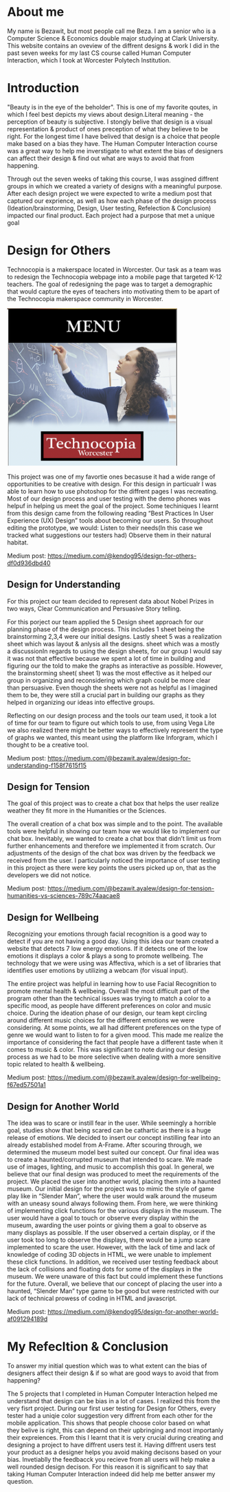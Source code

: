  
 
# About me

My name is Bezawit, but most people call me Beza. I am a senior who is a Computer Science & Economics double major studying at Clark University. This website contains an oveview of the diffrent designs & work I did in the past seven weeks for my last CS course called Human Computer Interaction, which I took at Worcester Polytech Institution. 

# Introduction

"Beauty is in the eye of the beholder". This is one of my favorite qoutes, in which I feel best depicts my views about design.Literal meaning - the perception of beauty is subjective. I stongly belive that design is a visual representation & product of ones preception of what they believe to be right. For the longest time I have belived that design is a choice that people make based on a bias they have. The Human Computer Interaction  course was a great way to help me inverstigate to what extent the bias of designers can affect their design & find out what are ways to avoid that from happening.

Through out the seven weeks of taking this course, I was assgined diffrent groups in which we created a variety of designs with a meaningful purpose. After each design project we were expected to write a medium post that captured our exprience, as well as how each phase of the design process (Ideation/brainstorming, Design, User testing, Refelection & Conclusion) impacted our final product. Each project had a purpose that met a unique goal


# Design for Others

Technocopia is a makerspace located in Worcester. Our task as a team was to redesign the Technocopia webpage into a mobile page that targeted K-12 teachers. The goal of redesigning the page was to target a demographic that would capture the eyes of teachers into motivating them to be apart of the Technocopia makerspace community in Worcester.

![Image](image.png)

This project was one of my favortie ones becasuse it had a wide range of opportunities to be creative with design. For this design in particualr I was able to learn how to use photoshop for the diffrent pages I was recreating. Most of our design process and user testing with the demo phones was helpuf in helping us meet the goal of the project.
Some  techiniques I learnt from this design came from the following reading “Best Practices In User Experience (UX) Design” tools about becoming our users. So throughout editing the prototype, we would: Listen to their needs(In this case we tracked what suggestions our testers had) Observe them in their natural habitat. 

Medium post: https://medium.com/@kendog95/design-for-others-df0d936dbd40


## Design for Understanding

For this project our team decided to represent data about Nobel Prizes in two ways, Clear Communication and Persuasive Story telling.

For this porject our team applied the 5 Design sheet approach for our planning phase of the design process. This includes 1 sheet being the brainstorming 2,3,4 were our initial designs. Lastly sheet 5 was a realization sheet which was layout & anlysis all the designs. sheet which was a mostly a discussionIn regards to using the design sheets, for our group I would say it was not that effective because we spent a lot of time in building and figuring our the told to make the graphs as interactive as possible. However, the brainstorming sheet( sheet 1) was the most effective as it helped our group in organizing and reconsidering which graph could be more clear than persuasive. Even though the sheets were not as helpful as I imagined them to be, they were still a crucial part in building our graphs as they helped in organizing our ideas into effective groups.

Reflecting on our design process and the tools our team used, it took a lot of time for our team to figure out which tools to use, from using Vega Lite we also realized there might be better ways to effectively represent the type of graphs we wanted, this meant using the platform like Inforgram, which I thought to be a creative tool.

Medium post: https://medium.com/@bezawit.ayalew/design-for-understanding-f158f7615f15

## Design for Tension

The goal of this project was to create a chat box that helps the user realize weather they fit more in the Humanities or the Sciences.

The overall creation of a chat box was simple and to the point. The available tools were helpful in showing our team how we would like to implement our chat box. Inevitably, we wanted to create a chat box that didn’t limit us from further enhancements and therefore we implemented it from scratch. Our adjustments of the design of the chat box was driven by the feedback we received from the user. I particularly noticed the importance of user testing in this project as there were key points the users picked up on, that as the developers we did not notice.

Medium post: https://medium.com/@bezawit.ayalew/design-for-tension-humanities-vs-sciences-789c74aacae8

## Design for Wellbeing

Recognizing your emotions through facial recognition is a good way to detect if you are not having a good day. Using this idea our team created a website that detects 7 low energy emotions. If it detects one of the low emotions it displays a color & plays a song to promote wellbeing. The technology that we were using was Affectiva, which is a set of libraries that identifies user emotions by utilizing a webcam (for visual input).

The entire project was helpful in learning how to use Facial Recognition to promote mental health & wellbeing. Overall the most difficult part of the program other than the technical issues was trying to match a color to a specific mood, as people have different preferences on color and music choice. During the ideation phase of our design, our team kept circling around different music choices for the different emotions we were considering. At some points, we all had different preferences on the type of genre we would want to listen to for a given mood. This made me realize the importance of considering the fact that people have a different taste when it comes to music & color. This was significant to note during our design process as we had to be more selective when dealing with a more sensitive topic related to health & wellbeing.

Medium post: https://medium.com/@bezawit.ayalew/design-for-wellbeing-f67ed57501a1

## Design for Another World

The idea was to scare or instill fear in the user. While seemingly a horrible goal, studies show that being scared can be cathartic as there is a huge release of emotions. We decided to insert our concept instilling fear into an already established model from A-Frame. After scouring through, we determined the museum model best suited our concept. Our final idea was to create a haunted/corrupted museum that intended to scare. We made use of images, lighting, and music to accomplish this goal.
In general, we believe that our final design was produced to meet the requirements of the project. We placed the user into another world, placing them into a haunted museum. Our initial design for the project was to mimic the style of game play like in “Slender Man”, where the user would walk around the museum with an uneasy sound always following them. From here, we were thinking of implementing click functions for the various displays in the museum. The user would have a goal to touch or observe every display within the museum, awarding the user points or giving them a goal to observe as many displays as possible. If the user observed a certain display, or if the user took too long to observe the displays, there would be a jump scare implemented to scare the user. However, with the lack of time and lack of knowledge of coding 3D objects in HTML, we were unable to implement these click functions. In addition, we received user testing feedback about the lack of collisions and floating dots for some of the displays in the museum. We were unaware of this fact but could implement these functions for the future. Overall, we believe that our concept of placing the user into a haunted, “Slender Man” type game to be good but were restricted with our lack of technical prowess of coding in HTML and javascript.

Medium post: https://medium.com/@kendog95/design-for-another-world-af091294189d

# My Refecltion & Conclusion 

To answer my initial question which was to what extent can the bias of designers affect their design & if so what are good ways to avoid that from happening?

The 5 projects that I completed in Human Computer Interaction helped me understand that design can be bias in a lot of cases. I realized this from the very fisrt project. During our first user testing for Design for Others, every tester had a uniqie color suggestion very diffrent from each other for the mobile application. This shows that people choose color based on what they belive is right, this can depend on their upbringing and most importanly their expreiences. From this I learnt that it is very crucial during creating and designing a project to have diffrent users test it. Having diffrent users test your product as a designer helps you avoid making decisons based on your bias. Invetiablly the feedbacck you recieve from all users will help make a well rounded design decison. For this reason it is significant to say that taking Human Computer Interaction indeed did help me better answer my question.
